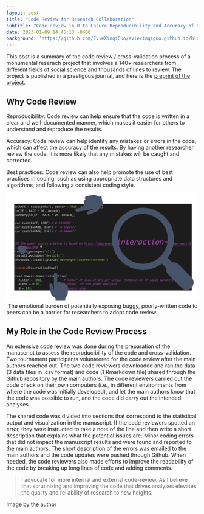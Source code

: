 ```yaml
---
layout: post
title: "Code Review for Research Collaboration"
subtitle: "Code Review in R to Ensure Reproducibility and Accuracy of Statistical Analyses in Research"
date: 2023-01-09 14:45:13 -0400
background: 'https://github.com/EvieXinqiGuo/eviexinqiguo.github.io/blob/master/img/posts/pexels-sora-shimazaki-5926393.jpg?raw=true'
---
```


<p>This post is a summary of the code review / cross-validation process of a monumental reserach project that involves a 140+ researchers from different fields of social science and thousands of lines to review. The project is published in a prestigous journal, and here is the <a href="https://psyarxiv.com/wdxsb/">preprint of the project</a>.<p>

<h2 class="section-heading">Why Code Review</h2>

<p>Reproducibility: Code review can help ensure that the code is written in a clear and well-documented manner, which makes it easier for others to understand and reproduce the results.<p>

<p>Accuracy: Code review can help identify any mistakes or errors in the code, which can affect the accuracy of the results. By having another researcher review the code, it is more likely that any mistakes will be caught and corrected.<p>

<p>Best practices: Code review can also help promote the use of best practices in coding, such as using appropriate data structures and algorithms, and following a consistent coding style.<p>


<img class="img-fluid" src="https://github.com/EvieXinqiGuo/eviexinqiguo.github.io/blob/master/img/posts/code-review.png?raw=true" alt="Demo Image">

<img src="/workspaces/eviexinqiguo.github.io/_site/img/posts/code-review.png" alt="">
<span class="caption text-muted">The emotional burden of potentially exposing buggy, poorly-written code to peers can be a barrier for researchers to adopt code review.</span>

<h2 class="section-heading">My Role in the Code Review Process</h2>

<p>An extensive code review was done during the preparation of the manuscript to assess the reproducibility of the code and cross-validation. Two tournament participants volunteered for the code review after the main authors reached out. The two code reviewers downloaded and ran the data (3 data files in .csv format) and code (1 Rmarkdown file) shared through the Github repository by the main authors. The code reviewers carried out the code check on their own computers (i.e., in different environments from where the code was initially developed), and let the main authors know that the code was possible to run, and the code did carry out the intended analyses.</p>

</p>The shared code was divided into sections that correspond to the statistical output and visualization in the manuscript. If the code reviewers spotted an error, they were instructed to take a note of the line and then write a short description that explains what the potential issues are. Minor coding errors that did not impact the manuscript results and were found and reported to the main authors. The short description of the errors was emailed to the main authors and the code updates were pushed through Github. When needed, the code reviewers also made efforts to improve the readability of the code by breaking up long lines of code and adding comments.</p>

<blockquote class="blockquote">I advocate for more internal and external code-review. As I believe that scrutinizing and improving the code that drives analyses elevates the quality and reliability of research to new heights.</blockquote>


</p>Image by the author</p>